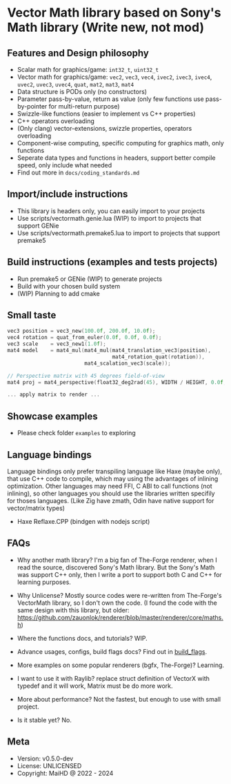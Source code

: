 # Vector Math library based on Sony's Math library (Write new, not mod)

## Features and Design philosophy
- Scalar math for graphics/game: `int32_t`, `uint32_t`
- Vector math for graphics/game: `vec2`, `vec3`, `vec4`, `ivec2`, `ivec3`, `ivec4`, `uvec2`, `uvec3`, `uvec4`, `quat`, `mat2`, `mat3`, `mat4`
- Data structure is PODs only (no constructors)
- Parameter pass-by-value, return as value (only few functions use pass-by-pointer for multi-return purpose)
- Swizzle-like functions (easier to implement vs C++ properties)
- C++ operators overloading
- (Only clang) vector-extensions, swizzle properties, operators overloading
- Component-wise computing, specific computing for graphics math, only functions
- Seperate data types and functions in headers, support better compile speed, only include what needed
- Find out more in `docs/coding_standards.md`

## Import/include instructions
- This library is headers only, you can easily import to your projects
- Use scripts/vectormath.genie.lua (WIP) to import to projects that support GENie
- Use scripts/vectormath.premake5.lua to import to projects that support premake5

## Build instructions (examples and tests projects)
- Run premake5 or GENie (WIP) to generate projects
- Build with your chosen build system
- (WIP) Planning to add cmake

## Small taste
```C
vec3 position = vec3_new(100.0f, 200.0f, 10.0f);
vec4 rotation = quat_from_euler(0.0f, 0.0f, 0.0f);
vec3 scale    = vec3_new1(1.0f);
mat4 model    = mat4_mul(mat4_mul(mat4_translation_vec3(position),
                                  mat4_rotation_quat(rotation)),
                         mat4_scalation_vec3(scale));

// Perspective matrix with 45 degrees field-of-view
mat4 proj = mat4_perspective(float32_deg2rad(45), WIDTH / HEIGHT, 0.0f, 100.0f);

... apply matrix to render ...
```

## Showcase examples
- Please check folder `examples` to exploring

## Language bindings
Language bindings only prefer transpiling language like Haxe (maybe only), that use C++ code to compile, which may using the advantages of inlining optimization. Other languages may need FFI, C ABI to call functions (not inlining),
so other languages you should use the libraries written specifily for thoses languages. (Like Zig have zmath, Odin have native support for vector/matrix types)
- Haxe Reflaxe.CPP (bindgen with nodejs script)

## FAQs
- Why another math library? I'm a big fan of The-Forge renderer, when I read the source, discovered Sony's Math library. But the Sony's Math was support C++ only, then I write a port to support both C and C++ for learning purposes.

- Why Unlicense? Mostly source codes were re-written from The-Forge's VectorMath library, so I don't own the code. (I found the code with the same design with this library, but older: https://github.com/zauonlok/renderer/blob/master/renderer/core/maths.h)
- Where the functions docs, and tutorials? WIP.
- Advance usages, configs, build flags docs? Find out in [build_flags](docs/build_flags.md).
- More examples on some popular renderers (bgfx, The-Forge)? Learning.
- I want to use it with Raylib? replace struct definition of VectorX with typedef and it will work, Matrix must be do more work.
- More about performance? Not the fastest, but enough to use with small project.
- Is it stable yet? No.

## Meta
- Version: v0.5.0-dev
- License: UNLICENSED
- Copyright: MaiHD @ 2022 - 2024
